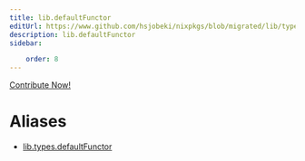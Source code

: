 ```yaml
---
title: lib.defaultFunctor
editUrl: https://www.github.com/hsjobeki/nixpkgs/blob/migrated/lib/types.nix#L99C20
description: lib.defaultFunctor
sidebar:

    order: 8
---
```


<a href="https://www.github.com/hsjobeki/nixpkgs/blob/migrated/lib/types.nix#L99C20">Contribute Now!</a>


# Aliases

- [lib.types.defaultFunctor](/nix-doc-comments/reference/lib/types/lib-types-defaultfunctor)


